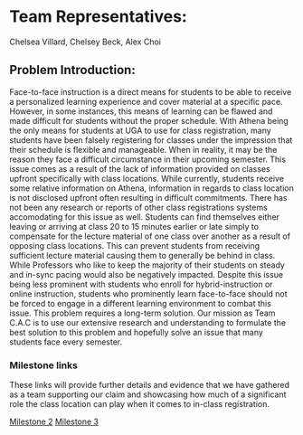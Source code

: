 # Team Representatives:
Chelsea Villard, Chelsey Beck, Alex Choi

## Problem Introduction:

Face-to-face instruction is a direct means for students to be able to receive a personalized learning experience and cover material at a specific pace. However, in some instances, this means of learning can be flawed and made difficult for students without the proper schedule. With Athena being the only means for students at UGA to use for class registration, many students have been falsely registering for classes under the impression that their schedule is flexible and manageable. When in reality, it may be the reason they face a difficult circumstance in their upcoming semester. This issue comes as a result of the lack of information provided on classes upfront specifically with class locations. While currently, students receive some relative information on Athena, information in regards to class location is not disclosed upfront often resulting in difficult commitments. There has not been any research or reports of other class registrations systems accomodating for this issue as well. Students can find themselves either leaving or arriving at class 20 to 15 minutes earlier or late simply to compensate for the lecture material of one class over another as a result of opposing class locations. This can prevent students from receiving sufficient lecture material causing them to generally be behind in class. While Professors who like to keep the majority of their students on steady and in-sync pacing would also be negatively impacted. Despite this issue being less prominent with students who enroll for hybrid-instruction or online instruction, students who prominently learn face-to-face should not be forced to engage in a different learning environment to combat this issue. This problem requires a long-term solution. Our mission as Team C.A.C is to use our extensive research and understanding to formulate the best solution to this problem and hopefully solve an issue that many students face every semester.

### Milestone links

These links will provide further details and evidence that we have gathered as a team supporting our claim and showcasing how much of a significant role the class location can play when it comes to in-class registration.

[Milestone 2](https://cav90839.github.io/Milestone-2/)
[Milestone 3](https://github.com/cav90839/Milestone-3/)

